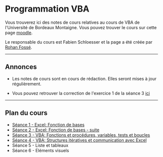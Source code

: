 # Programmation VBA

Vous trouverez ici des notes de cours relatives au cours de VBA de l'Université de Bordeaux Montaigne.
Vous pouvez trouver le cours sur cette page [moodle](https://fad4.u-bordeaux.fr/enrol/index.php?id=17638).

Le responsable du cours est Fabien Schloesser et la page a été créée par [Rohan Fossé](https://rohanfosse.com).  

---

## Annonces

- Les notes de cours sont en cours de rédaction. Elles seront mises à jour régulièrement.

- Vous pouvez retrouver la correction de l'exercice 1 de la séance 3 [ici](seances/exercices/s3-ex1.md)

---

## Plan du cours

- [Séance 1 - Excel: Fonction de bases](seances/s1-excel.md)
- [Séance 2 - Excel: Fonction de bases - suite](seances/s2-excel.md)
- [Séance 3 - VBA: Fonctions et procédures, variables, tests et boucles](seances/s3-vba-1.md)
- [Séance 4 - VBA: Structures itératives et communication avec Excel](seances/s4-vba-2.md)
- Séance 5 - Liste et tableaux
- Séance 6 - Eléments visuels

